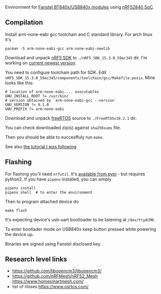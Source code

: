 Environment for [Fanstel BT840x/USB840x modules](https://www.fanstel.com/bt840) using [nRF52840 SoC](https://www.nordicsemi.com/?sc_itemid=%7B2DC10BA5-A76E-40F8-836E-E2FC65803A71%7D).

Compilation
-----------

Install arm-none-eabi gcc toolchain and C standard library. For arch linux it's

    pacman -S arm-none-eabi-gcc arm-none-eabi-newlib

Download and unpack [nRF5 SDK](https://www.nordicsemi.com/Software-and-Tools/Software/nRF5-SDK) to `./nRF5_SDK_15.3.0_59ac345` dir. I'm working on [current newest version](https://developer.nordicsemi.com/nRF5_SDK/nRF5_SDK_v15.x.x/nRF5_SDK_15.3.0_59ac345.zip).

You need to configure toolchain path for SDK. Edit `nRF5_SDK_15.3.0_59ac345/components/toolchain/gcc/Makefile.posix`. Mine looks like this:

    # location of arm-none-eabi-... executables
    GNU_INSTALL_ROOT ?= /usr/bin/
    # version obtained by `arm-none-eabi-gcc --version`
    GNU_VERSION ?= 9.1.0
    GNU_PREFIX ?= arm-none-eabi

Download and unpack [freeRTOS](https://www.freertos.org/) source to `./FreeRTOSv10.2.1` dir.

You can check downloaded zip(s) against `sha256sums` file.

Then you should be able to succesffuly run `make`.

See also [the tutorial I was following](https://devzone.nordicsemi.com/nordic/nordic-blog/b/blog/posts/development-with-gcc-and-eclipse).

Flashing
--------

For flashing you'll need `nrfutil`. It's [available from pypi](https://pypi.org/project/nrfutil/) - but requires python2. If you have `pipenv` installed, you can simply

    pipenv install
    pipenv shell  # to enter the environment

Then to program attached device do

    make flash

It's expecting device's usb-uart bootloader to be listening at `/dev/ttyACM0`.

To enter bootlader mode on USB840x keep button pressed while powering the device up.

Binaries are signed using Fanstel disclosed key.

Research level links
--------------------

* https://github.com/libopencm3/libopencm3/
* https://github.com/nRFMesh/nRF52_Mesh https://www.homesmartmesh.com/
* list of rtoses https://www.osrtos.com/
